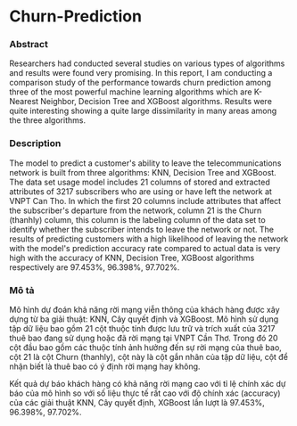 # Churn-Prediction

### Abstract
  Researchers had conducted several studies on various types of algorithms and results were found very promising. In this report, I am conducting a comparison study of the performance towards churn prediction among three of the most powerful machine learning algorithms which are K-Nearest Neighbor, Decision Tree and XGBoost algorithms. Results were quite interesting showing a quite large dissimilarity in many areas among the three algorithms.
### Description
  The model to predict a customer's ability to leave the telecommunications network is built from three algorithms: KNN, Decision Tree and XGBoost. The data set usage model includes 21 columns of stored and extracted attributes of 3217 subscribers who are using or have left the network at VNPT Can Tho. In which the first 20 columns include attributes that affect the subscriber's departure from the network, column 21 is the Churn (thanhly) column, this column is the labeling column of the data set to identify whether the subscriber intends to leave the network or not. The results of predicting customers with a high likelihood of leaving the network with the model's prediction accuracy rate compared to actual data is very high with the accuracy of KNN, Decision Tree, XGBoost algorithms respectively are 97.453%, 96.398%, 97.702%.
### Mô tả 
  Mô hình dự đoán khả năng rời mạng viễn thông của khách hàng được xây dựng từ ba giải thuật: KNN, Cây quyết định và XGBoost. Mô hình sử dụng tập dữ liệu bao gồm 21 cột thuộc tính được lưu trữ và trích xuất của 3217 thuê bao đang sử dụng hoặc đã rời mạng tại VNPT Cần Thơ. Trong đó 20 cột đầu bao gồm các thuộc tính ảnh hưởng đến sự rời mạng của thuê bao, cột 21 là cột Churn (thanhly), cột này là cột gắn nhãn của tập dữ liệu, cột để nhận biết là thuê bao có ý định rời mạng hay không.


  Kết quả dự báo khách hàng có khả năng rời mạng cao với tỉ lệ chính xác dự báo của mô hình so với số liệu thực tế rất cao với độ chính xác (accuracy) của các giải thuật KNN, Cây quyết định, XGBoost lần lượt là 97.453%, 96.398%, 97.702%. 


